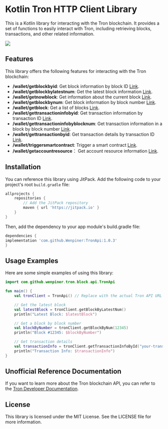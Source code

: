 # Kotlin Tron HTTP Client Library

This is a Kotlin library for interacting with the Tron blockchain. It provides a set of functions to easily interact
with Tron, including retrieving blocks, transactions, and other related information.

[![](https://jitpack.io/v/Wenpiner/TronApi.svg)](https://jitpack.io/#Wenpiner/TronApi)

## Features

This library offers the following features for interacting with the Tron blockchain:

- **/wallet/getblockbyid**: Get block information by block ID [Link](https://developers.tron.network/reference/getblockbyid).
- **/wallet/getblockbylatestnum**: Get the latest block information [Link](https://developers.tron.network/reference/getblockbylatestnum).
- **/wallet/getnowblock**: Get information about the current block [Link](https://developers.tron.network/reference/getnowblock).
- **/wallet/getblockbynum**: Get block information by block number [Link](https://developers.tron.network/reference/getblockbynum).
- **/wallet/getblock**: Get a list of blocks [Link](https://developers.tron.network/reference/getblock).
- **/wallet/gettransactioninfobyid**: Get transaction information by transaction ID [Link](https://developers.tron.network/reference/gettransactioninfobyid).
- **/wallet/gettransactioninfobyblocknum**: Get transaction information in a block by block number [Link](https://developers.tron.network/reference/gettransactioninfobyblocknum).
- **/wallet/gettransactionbyid**: Get transaction details by transaction ID [Link](https://developers.tron.network/reference/gettransactionbyid).
- **/wallet/triggersmartcontract**: Trigger a smart contract [Link](https://developers.tron.network/reference/triggersmartcontract).
- **/wallet/getaccountresource**： Get account resource information [Link](https://developers.tron.network/reference/getaccountresource).
## Installation

You can reference this library using JitPack. Add the following code to your project's root `build.gradle` file:

```groovy
allprojects {
    repositories {
        // Add the JitPack repository
        maven { url 'https://jitpack.io' }
    }
}
```

Then, add the dependency to your app module's build.gradle file:

```groovy
dependencies {
implementation 'com.github.Wenpiner:TronApi:1.0.3'
}

```

## Usage Examples
Here are some simple examples of using this library:
```kotlin
import com.github.wenpiner.tron.block.api.TronApi

fun main() {
    val tronClient = TronApi() // Replace with the actual Tron API URL

    // Get the latest block
    val latestBlock = tronClient.getBlockByLatestNum()
    println("Latest Block: $latestBlock")

    // Get a block by block number
    val blockByNumber = tronClient.getBlockByNum(12345)
    println("Block #12345: $blockByNumber")

    // Get transaction details
    val transactionInfo = tronClient.getTransactionInfoById("your-transaction-id")
    println("Transaction Info: $transactionInfo")
}

```

## Unofficial Reference Documentation
If you want to learn more about the Tron blockchain API, you can refer to the [Tron Developer Documentation](https://developers.tron.network/reference).

## License
This library is licensed under the MIT License. See the LICENSE file for more information.